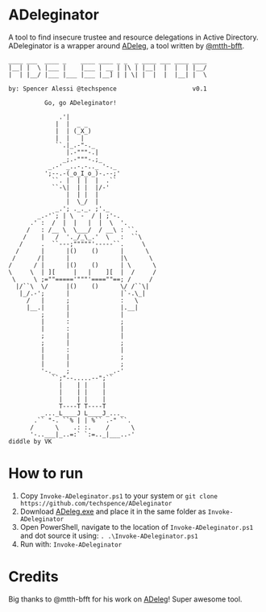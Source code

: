 # ADeleginator
A tool to find insecure trustee and resource delegations in Active Directory. ADeleginator is a wrapper around [ADeleg](https://github.com/mtth-bfft/adeleg/), a tool written by [@mtth-bfft](https://github.com/mtth-bfft).

```
____ ___  ____ _    ____ ____ _ _  _ ____ ___ ____ ____ 
|__| |  \ |___ |    |___ | __ | |\ | |__|  |  |  | |__/ 
|  | |__/ |___ |___ |___ |__] | | \| |  |  |  |__| |  \ 
                                                        
by: Spencer Alessi @techspence                     v0.1

          Go, go ADeleginator!

              .'|
             |  |  _ _
             |  | (_X_)
             |  |   |
             ``.|_.-"-._
                |.-"""-.|
               _;.-"""-.;_
           _.-' _..-.-.._ '-._
          ';--.-(_o_I_o_)-.--;'
            ``. |  | |  |  .``
            ``-\|  | |  |/-'
                |  | |  |
                |  \_/  |
             _.'; ._._. ;'._
        _.-'`; | \  -  / | ;'-.
      .' :  /  |  |   |  |  \  '.
     /   : /__ \  \___/  / __\ : ``.
    /    |   /  '._/_\_.'  \   :  ``\
   /     .  ``---;"""""'-----``.     \
  /      |      |()    ()      |      \
 /      /|      |              |\      \
/      / |      |()    ()      | \      \
\     \  | ][     |   |    ][  |  /     /
 \     \ ;=""====='"""'====""==; /     /
  |/``\  \/     |()    ()      \/ /``\|
   |_/.-';      |              |`-.\_|
     /   |      ;              :   \
     |__.|      |              |.__|
         ;      |              |
         |      :              ;
         |      :              |
         ;      |              |
         ;      |              ;
         |      :              |
         |      |              ;
         |      |              ;
         '-._   ;           _.-'
            ``;"--.....--";``
              |    | |    |
              |    | |    |
              |    | |    |
              T----T T----T
         _..._L____J L____J_..._
       .`` "-. ``% | | %`` .-" ``.
      /      \    .: :.    /      \
      '-..___|_..=:` `:=.._|___..-'
diddle by VK
```

# How to run
1. Copy `Invoke-ADeleginator.ps1` to your system or `git clone https://github.com/techspence/ADeleginator`
2. Download [ADeleg.exe](https://github.com/mtth-bfft/adeleg/releases) and place it in the same folder as `Invoke-ADeleginator`
3. Open PowerShell, navigate to the location of `Invoke-ADeleginator.ps1` and dot source it using: `. .\Invoke-ADeleginator.ps1`
4. Run with: `Invoke-ADeleginator`

# Credits
Big thanks to @mtth-bfft for his work on [ADeleg](https://github.com/mtth-bfft/adeleg/)! Super awesome tool.
